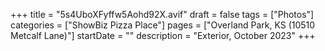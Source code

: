 +++
title = "5s4UboXFyffw5Aohd92X.avif"
draft = false
tags = ["Photos"]
categories = ["ShowBiz Pizza Place"]
pages = ["Overland Park, KS (10510 Metcalf Lane)"]
startDate = ""
description = "Exterior, October 2023"
+++
